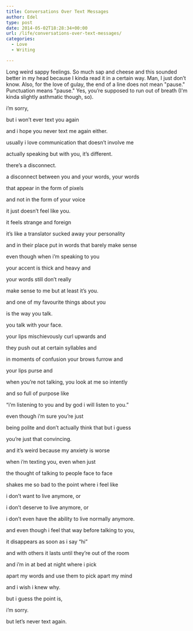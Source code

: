 ```yaml
---
title: Conversations Over Text Messages
author: Edel
type: post
date: 2014-05-02T18:28:34+00:00
url: /life/conversations-over-text-messages/
categories:
  - Love
  - Writing

---
```

Long weird sappy feelings. So much sap and cheese and this sounded better in my head because I kinda read it in a certain way. Man, I just don’t know. Also, for the love of gulay, the end of a line does not mean "pause." Punctuation means "pause." Yes, you’re supposed to run out of breath (I'm kinda slightly asthmatic though, so).

i’m sorry,
  
but i won’t ever text you again
  
and i hope you never text me again either.
  
usually i love communication that doesn’t involve me
  
actually speaking but with you, it’s different.
  
there’s a disconnect.
  
a disconnect between you and your words, your words
  
that appear in the form of pixels
  
and not in the form of your voice
  
it just doesn’t feel like you.

it feels strange and foreign
  
it’s like a translator sucked away your personality
  
and in their place put in words that barely make sense
  
even though when i’m speaking to you
  
your accent is thick and heavy and
  
your words still don’t really
  
make sense to me but at least it’s you.

and one of my favourite things about you
  
is the way you talk.
  
you talk with your face.
  
your lips mischievously curl upwards and
  
they push out at certain syllables and
  
in moments of confusion your brows furrow and
  
your lips purse and
  
when you’re not talking, you look at me so intently
  
and so full of purpose like
  
“i’m listening to you and by god i will listen to you.”
  
even though i’m sure you’re just
  
being polite and don’t actually think that but i guess
  
you’re just that convincing.

and it’s weird because my anxiety is worse
  
when i’m texting you, even when just
  
the thought of talking to people face to face
  
shakes me so bad to the point where i feel like
  
i don’t want to live anymore, or
  
i don’t deserve to live anymore, or
  
i don’t even have the ability to live normally anymore.
  
and even though i feel that way before talking to you,
  
it disappears as soon as i say “hi”
  
and with others it lasts until they’re out of the room
  
and i’m in at bed at night where i pick
  
apart my words and use them to pick apart my mind
  
and i wish i knew why.

but i guess the point is,
  
i’m sorry.
  
but let’s never text again.



